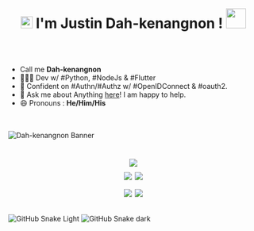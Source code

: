 <h1 align="center">
  <a target="_blank">
    <img src="https://github.com/JayantGoel001/JayantGoel001/blob/master/GIF/Earth.gif" width="24px" style="max-width:100%;">
  </a>
I'm Justin Dah-kenangnon !
    <img src="https://github.com/JayantGoel001/JayantGoel001/blob/master/GIF/Hi.gif" width="40px" />
</h1>

<br/>
<br/>



- Call me **Dah-kenangnon**
- 👨🏿‍💻 Dev w/ #Python,  #NodeJs &  #Flutter 
- 🥸 Confident on #Authn/#Authz  w/ #OpenIDConnect & #oauth2.
- 💬 Ask me about Anything [here](https://github.com/Dahkenangnon/Dahkenangnon/issues/)! I am happy to help.
- 😄 Pronouns : **He/Him/His**
<br/>
<br/>
  <img align="center" height="auto" width="auto" alt="Dah-kenangnon Banner" src="https://pbs.twimg.com/profile_banners/1254550764489506818/1652358682/1080x360">

<h1 align="center">
  
![](http://github-profile-summary-cards.vercel.app/api/cards/profile-details?username=Dahkenangnon&theme=github)  
![](http://github-profile-summary-cards.vercel.app/api/cards/repos-per-language?username=Dahkenangnon&theme=github)  ![](http://github-profile-summary-cards.vercel.app/api/cards/most-commit-language?username=Dahkenangnon&theme=github)  
 ![](http://github-profile-summary-cards.vercel.app/api/cards/stats?username=Dahkenangnon&theme=github)  ![](http://github-profile-summary-cards.vercel.app/api/cards/productive-time?username=Dahkenangnon&theme=github&utcOffset=8)  
  
</h1>


![GitHub Snake Light](github-snake.svg#gh-light-mode-only)
![GitHub Snake dark](github-snake-dark.svg#gh-dark-mode-only)










